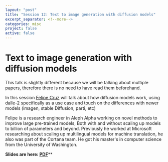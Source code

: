 ```yaml
---
layout: "post" 
title: "Session 12: Text to image generation with diffusion models"
excerpt_separator: <!--more-->
categories: misc
project: false
active: false
---
```


# Text to image generation with diffusion models

This talk is slightly different because we will be talking about multiple papers, therefore there is no need to have read them beforehand.

In this session [Felipe Cruz](https://www.linkedin.com/in/afcruzs) will talk about how diffusion models work, using dalle-2 specifically as a use case and touch on the differences with newer models (imagen, stable Diffusion, parti, etc)

Felipe is a research engineer in Aleph Alpha working on novel methods to improve large pre-trained models, Both with and without scaling up models to billion of parameters and beyond. Previously he worked at Microsoft researching about scaling up multilingual models for machine translation, he also was part of the Cortana team. He got his master's in computer science from the University of Washington.



**Slides are here: [PDF](/assets/DM.pdf)****
